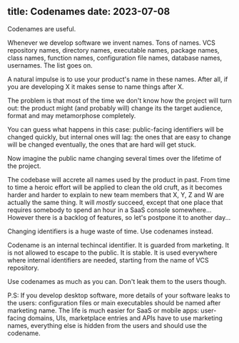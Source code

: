 title: Codenames
date: 2023-07-08
----
Codenames are useful.

Whenever we develop software we invent names. Tons of names. VCS repository
names, directory names, executable names, package names, class names, function
names, configuration file names, database names, usernames. The list goes on.

A natural impulse is to use your product's name in these names. After all,
if you are developing X it makes sense to name things after X.

The problem is that most of the time we don't know how the project will turn
out: the product might (and probably will) change its the target audience,
format and may metamorphose completely.

You can guess what happens in this case: public-facing identifiers will
be changed quickly, but internal ones will lag: the ones that are easy to
change will be changed eventually, the ones that are hard will get stuck.

Now imagine the public name changing several times over the lifetime of the
project.

The codebase will accrete all names used by the product in past. From time to
time a heroic effort will be applied to clean the old cruft, as it becomes
harder and harder to explain to new team members that X, Y, Z and W are
actually the same thing. It will _mostly_ succeed, except that one place
that requires somebody to spend an hour in a SaaS console somewhere... However
there is a backlog of features, so let's postpone it to another day...

Changing identifiers is a huge waste of time. Use codenames instead.

Codename is an internal techincal identifier. It is guarded from marketing.
It is not allowed to escape to the public. It is stable. It is used everywhere
where internal identifiers are needed, starting from the name of VCS repository.

Use codenames as much as you can. Don't leak them to the users though.

P.S: If you develop desktop software, more details of your software leaks
to the users: configuration files or main executables should be named
after marketing name. The life is much easier for SaaS or mobile apps:
user-facing domains, UIs, marketplace entries and APIs have to use marketing
names, everything else is hidden from the users and should use the codename.
